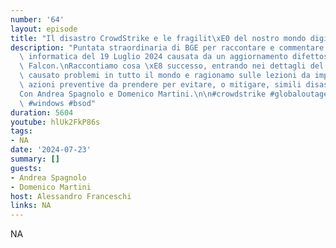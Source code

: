 ```yaml
---
number: '64'
layout: episode
title: "Il disastro CrowdStrike e le fragilit\xE0 del nostro mondo digitale"
description: "Puntata straordinaria di BGE per raccontare e commentare l'apocalisse\
  \ informatica del 19 Luglio 2024 causata da un aggiornamento difettoso di CrowdStrike\
  \ Falcon.\nRaccontiamo cosa \xE8 successo, entrando nei dettagli del bug che ha\
  \ causato problemi in tutto il mondo e ragionamo sulle lezioni da imparare e le\
  \ azioni preventive da prendere per evitare, o mitigare, simili disastri in futuro.\n\
  Con Andrea Spagnolo e Domenico Martini.\n\n#crowdstrike #globaloutage #globalstrike\
  \ #windows #bsod"
duration: 5604
youtube: hlUk2FkP86s
tags:
- NA
date: '2024-07-23'
summary: []
guests:
- Andrea Spagnolo
- Domenico Martini
host: Alessandro Franceschi
links: NA
---
```

NA